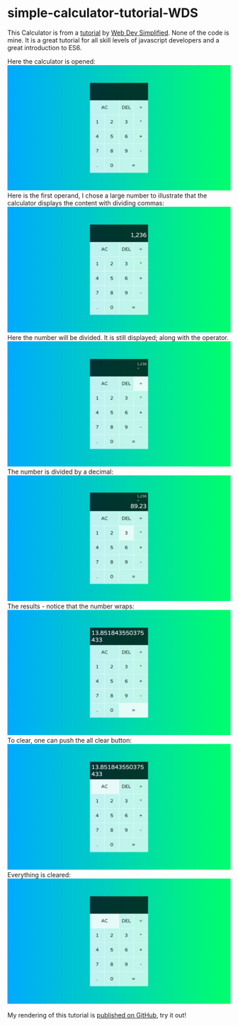 # simple-calculator-tutorial-WDS

This Calculator is from a [tutorial](https://www.youtube.com/watch?v=j59qQ7YWLxw&list=PLZlA0Gpn_vH8DWL14Wud_m8NeNNbYKOkj&index=5) by [Web Dev Simplified](https://www.youtube.com/channel/UCFbNIlppjAuEX4znoulh0Cw). None of the code is mine. It is a great tutorial for all skill levels of javascript developers and a great introduction to ES6.

Here the calculator is opened:
![open app](Assets/Images/1open.png)
Here is the first operand, I chose a large number to illustrate that the calculator displays the content with dividing commas:
![put in number](Assets/Images/2currentOperand.png)
Here the number will be divided. It is still displayed; along with the operator.
![divide](Assets/Images/3divide.png)
The number is divided by a decimal:
![divide by decimal](Assets/Images/4byDecimal.png)
The results - notice that the number wraps:
![equals](Assets/Images/5result.png)
To clear, one can push the all clear button:
![clear button](Assets/Images/6showcaseClear.png)
Everything is cleared:
![all gone](Assets/Images/7allClear.png)

My rendering of this tutorial is [published on GitHub](https://martucazpo.github.io/simple-calculator-tutorial-WDS/), try it out!